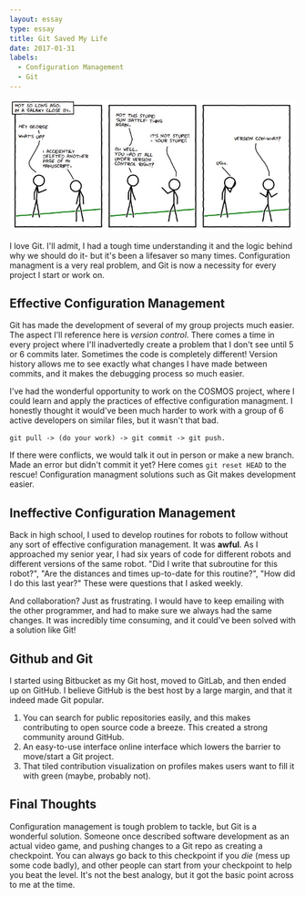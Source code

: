 ```yaml
---
layout: essay
type: essay
title: Git Saved My Life
date: 2017-01-31
labels:
  - Configuration Management
  - Git
---
```

<img class="ui medium left floated rounded image" src="../images/version-control.jpg">

I love Git. I'll admit, I had a tough time understanding it and the logic behind why we should do it- but it's been a lifesaver so many times. Configuration managment is a very real problem, and Git is now a necessity for every project I start or work on.

## Effective Configuration Management

Git has made the development of several of my group projects much easier. The aspect I'll reference here is _version control_. There comes a time in every project where I'll inadvertedly create a problem that I don't see until 5 or 6 commits later. Sometimes the code is completely different! Version history allows me to see exactly what changes I have made between commits, and it makes the debugging process so much easier.

I've had the wonderful opportunity to work on the COSMOS project, where I could learn and apply the practices of effective configuration managment. I honestly thought it would've been much harder to work with a group of 6 active developers on similar files, but it wasn't that bad. 

	git pull -> (do your work) -> git commit -> git push. 

If there were conflicts, we would talk it out in person or make a new branch. Made an error but didn't commit it yet? Here comes `git reset HEAD` to the rescue! Configuration managment solutions such as Git makes development easier.

## Ineffective Configuration Management

Back in high school, I used to develop routines for robots to follow without any sort of effective configuration management. It was **awful**. As I approached my senior year, I had six years of code for different robots and different versions of the same robot. "Did I write that subroutine for this robot?", "Are the distances and times up-to-date for this routine?", "How did I do this last year?" These were questions that I asked weekly. 

And collaboration? Just as frustrating. I would have to keep emailing with the other programmer, and had to make sure we always had the same changes. It was incredibly time consuming, and it could've been solved with a solution like Git! 

## Github and Git

I started using Bitbucket as my Git host, moved to GitLab, and then ended up on GitHub. I believe GitHub is the best host by a large margin, and that it indeed made Git popular. 

1) You can search for public repositories easily, and this makes contributing to open source code a breeze. This created a strong community around GitHub.
2) An easy-to-use interface online interface which lowers the barrier to move/start a Git project.
3) That tiled contribution visualization on profiles makes users want to fill it with green (maybe, probably not).

## Final Thoughts

Configuration management is tough problem to tackle, but Git is a wonderful solution. Someone once described software development as an actual video game, and pushing changes to a Git repo as creating a checkpoint. You can always go back to this checkpoint if you *die* (mess up some code badly), and other people can start from your checkpoint to help you beat the level. It's not the best analogy, but it got the basic point across to me at the time.

